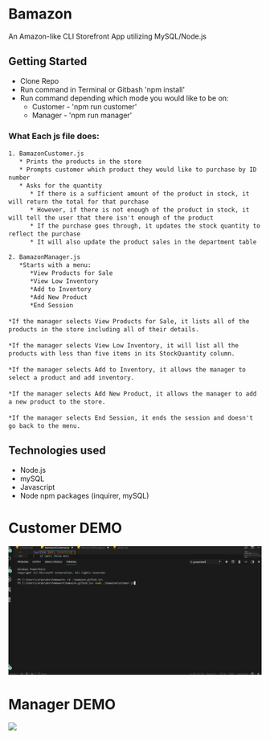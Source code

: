 # Bamazon

An Amazon-like CLI Storefront App utilizing MySQL/Node.js 

## Getting Started

* Clone Repo
* Run command in Terminal or Gitbash 'npm install'
* Run command depending which mode you would like to be on:
    * Customer - 'npm run customer'
    * Manager - 'npm run manager'

### What Each js file does:
```
1. BamazonCustomer.js
   * Prints the products in the store
   * Prompts customer which product they would like to purchase by ID number
   * Asks for the quantity
      * If there is a sufficient amount of the product in stock, it will return the total for that purchase
      * However, if there is not enough of the product in stock, it will tell the user that there isn't enough of the product
      * If the purchase goes through, it updates the stock quantity to reflect the purchase
      * It will also update the product sales in the department table
```
```
2. BamazonManager.js
   *Starts with a menu:
      *View Products for Sale
      *View Low Inventory
      *Add to Inventory
      *Add New Product
      *End Session
      
*If the manager selects View Products for Sale, it lists all of the products in the store including all of their details.

*If the manager selects View Low Inventory, it will list all the products with less than five items in its StockQuantity column.

*If the manager selects Add to Inventory, it allows the manager to select a product and add inventory.

*If the manager selects Add New Product, it allows the manager to add a new product to the store.

*If the manager selects End Session, it ends the session and doesn't go back to the menu.
```

## Technologies used

* Node.js
* mySQL
* Javascript
* Node npm packages (inquirer, mySQL)

# Customer DEMO
![](bamazonCustomer-demo-mkc.gif)


# Manager DEMO
![](bamazonManager-demo-mkc.gif)

